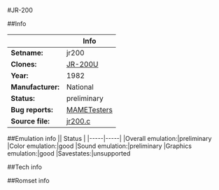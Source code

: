 #JR-200

##Info

||Info|
|-----|-----|
|**Setname:**|jr200
|**Clones:**|[JR-200U](jr200u.md)
|**Year:**|1982
|**Manufacturer:**|National
|**Status:**|preliminary
|**Bug reports:**|[MAMETesters](http://mametesters.org/view_all_set.php?type=1&temporary=y&search=jr200.c)
|**Source file:**|[jr200.c](https://github.com/mamedev/mame/blob/master/src/mess/drivers/jr200.c)

##Emulation info
|| Status |
|-----|-----|
|Overall emulation:|preliminary
|Color emulation:|good
|Sound emulation:|preliminary
|Graphics emulation:|good
|Savestates:|unsupported

##Tech info

##Romset info

<!--- START OF EDITED COMMENT DO NOT TOUCH TEXT ABOVE-->
